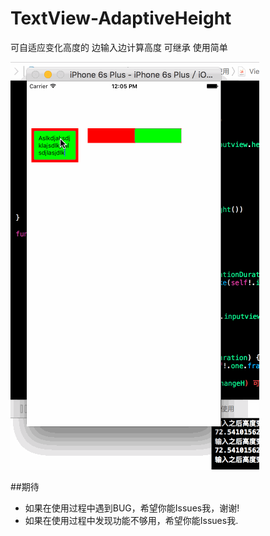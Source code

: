 # TextView-AdaptiveHeight
可自适应变化高度的 边输入边计算高度 可继承 使用简单

![CarouselView in action](Untitled.gif)

##期待
* 如果在使用过程中遇到BUG，希望你能Issues我，谢谢!
* 如果在使用过程中发现功能不够用，希望你能Issues我.